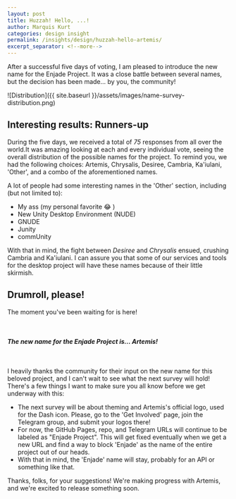 ```yaml
---
layout: post
title: Huzzah! Hello, ...!
author: Marquis Kurt
categories: design insight
permalink: /insights/design/huzzah-hello-artemis/
excerpt_separator: <!--more-->
---
```

After a successful five days of voting, I am pleased to introduce the new name for the Enjade Project. It was a close battle between several names, but the decision has been made... by you, the community!

<!--more-->

![Distribution]({{ site.baseurl }}/assets/images/name-survey-distribution.png)

## Interesting results: Runners-up
During the five days, we received a total of _75_ responses from all over the world.It was amazing looking at each and every individual vote, seeing the overall distribution of the possible names for the project. To remind you, we had the following choices: Artemis, Chrysalis, Desiree, Cambria, Ka'iulani, 'Other', and a combo of the aforementioned names.

A lot of people had some interesting names in the 'Other' section, including (but not limited to):
* My ass (my personal favorite 😂 )
* New Unity Desktop Environment (NUDE)
* GNUDE
* Junity
* commUnity

With that in mind, the fight between _Desiree_ and _Chrysalis_ ensued, crushing Cambria and Ka'iulani. I can assure you that some of our services and tools for the desktop project will have these names because of their little skirmish.

## Drumroll, please!
The moment you've been waiting for is here!
&nbsp;

&nbsp;
#### **_The new name for the Enjade Project is... Artemis!_**
&nbsp;

I heavily thanks the community for their input on the new name for this beloved project, and I can't wait to see what the next survey will hold! There's a few things I want to make sure you all know before we get underway with this:
* The next survey will be about theming and Artemis's official logo, used for the Dash icon. Please, go to the 'Get Involved' page, join the Telegram group, and submit your logos there!
* For now, the GitHub Pages, repo, and Telegram URLs will continue to be labeled as "Enjade Project". This will get fixed eventually when we get a new URL and find a way to block 'Enjade' as the name of the entire project out of our heads.
* With that in mind, the 'Enjade' name will stay, probably for an API or something like that.

Thanks, folks, for your suggestions! We're making progress with Artemis, and we're excited to release something soon.
